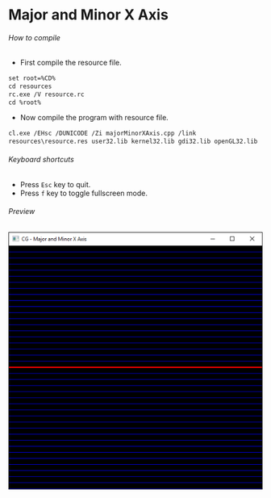 Major and Minor X Axis
======================

###### How to compile

- First compile the resource file.

```
set root=%CD%
cd resources
rc.exe /V resource.rc
cd %root%
```

- Now compile the program with resource file.

```
cl.exe /EHsc /DUNICODE /Zi majorMinorXAxis.cpp /link resources\resource.res user32.lib kernel32.lib gdi32.lib openGL32.lib
```

###### Keyboard shortcuts
- Press ```Esc``` key to quit.
- Press ```f``` key to toggle fullscreen mode.

###### Preview
![majorMinorXAxis][majorMinorXAxis-image]

[//]: # "Image declaration"

[majorMinorXAxis-image]: ./preview/majorMinorXAxis.png "Major and Minor X Axis"
